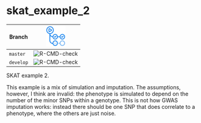 # skat_example_2

Branch   |[![GitHub Actions logo](GitHubActions.png)](https://github.com/richelbilderbeek/skat_example_2/actions)
---------|-------------------------------------------------------------------------------------------------------------------
`master` |![R-CMD-check](https://github.com/richelbilderbeek/skat_example_2/workflows/R-CMD-check/badge.svg?branch=master) 
`develop`|![R-CMD-check](https://github.com/richelbilderbeek/skat_example_2/workflows/R-CMD-check/badge.svg?branch=develop)

SKAT example 2.

This example is a mix of simulation and imputation.
The assumptions, however, I think are invalid:
the phenotype is simulated to depend on the number of the minor SNPs 
within a genotype.
This is not how GWAS imputation works: instead there
should be one SNP that does correlate to a phenotype,
where the others are just noise.

